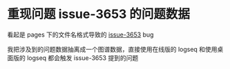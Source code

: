 # 重现问题 issue-3653 的问题数据

看起是 pages 下的文件名格式导致的 [issue-3653](https://github.com/logseq/logseq/issues/3653) bug

我把涉及到的问题数据抽离成一个图谱数据，直接使用在线版的 logseq 和使用桌面版的 logseq 都会触发 issue-3653 提到的问题 